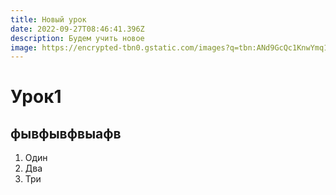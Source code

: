 ```yaml
---
title: Новый урок
date: 2022-09-27T08:46:41.396Z
description: Будем учить новое
image: https://encrypted-tbn0.gstatic.com/images?q=tbn:ANd9GcQc1KnwYmq1hLrPaPD_vg2Kd1vMy2QZbahGaUlv3WEjUg&s
---
```

# У﻿рок1

## ф﻿ывфывфвыафв

1. О﻿дин
2. Д﻿ва
3. Три